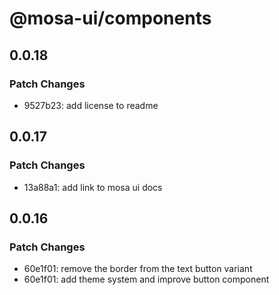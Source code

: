 # @mosa-ui/components

## 0.0.18

### Patch Changes

- 9527b23: add license to readme

## 0.0.17

### Patch Changes

- 13a88a1: add link to mosa ui docs

## 0.0.16

### Patch Changes

- 60e1f01: remove the border from the text button variant
- 60e1f01: add theme system and improve button component
